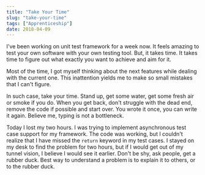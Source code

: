 ```yaml
---
title: "Take Your Time"
slug: "take-your-time"
tags: ["Apprenticeship"]
date: 2018-04-09
---
```


I've been working on unit test framework for a week now. It feels amazing to test your own software with your own testing tool. But, it takes time. It takes time to figure out what exactly you want to achieve and aim for it.

Most of the time, I got myself thinking about the next features while dealing with the current one. This inattention yields me to make so small mistakes that I can't figure.

In such case, take your time. Stand up, get some water, get some fresh air or smoke if you do. When you get back, don't struggle with the dead end, remove the code if possible and start over. You wrote it once, you can write it again. Believe me, typing is not a bottleneck.

Today I lost my two hours. I was trying to implement asynchronous test case support for my framework. The code was working, but I couldn't realize that I have missed the `return` keyword in my test cases. I stayed on my desk to find the problem for two hours, but if I would get out of my tunnel vision, I believe I would see it earlier. Don't be shy, ask people, get a rubber duck. Best way to understand a problem is to explain it to others, or to the rubber duck.
